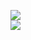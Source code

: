 [![](https://img.shields.io/badge/Made%20With-Github%20Spray-lightgrey.svg?style=for-the-badge&logo=github)](https://github.com/Annihil/github-spray#2441)  
[![](https://i.imgur.com/2DrTn0Z.gif)](https://github.com/Annihil/github-spray)